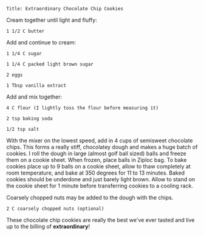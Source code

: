 ~~~ recipe-info
Title: Extraordinary Chocolate Chip Cookies
~~~

Cream together until light and fluffy:

~~~ recipe-ingredients
1 1/2 C butter
~~~

Add and continue to cream:

~~~ recipe-ingredients
1 1/4 C sugar

1 1/4 C packed light brown sugar

2 eggs

1 Tbsp vanilla extract
~~~

Add and mix together:

~~~ recipe-ingredients
4 C flour (I lightly toss the flour before measuring it)

2 tsp baking soda

1/2 tsp salt
~~~

With the mixer on the lowest speed, add in 4 cups of semisweet chocolate chips. This forms a really
stiff, chocolatey dough and makes a huge batch of cookies. I roll the dough in large (almost golf
ball sized) balls and freeze them on a cookie sheet. When frozen, place balls in Ziploc bag. To bake
cookies place up to 9 balls on a cookie sheet, allow to thaw completely at room temperature, and
bake at 350 degrees for 11 to 13 minutes. Baked cookies should be underdone and just barely light
brown. Allow to stand on the cookie sheet for 1 minute before transferring cookies to a cooling
rack.

Coarsely chopped nuts may be added to the dough with the chips.

~~~ recipe-ingredients
2 C coarsely chopped nuts (optional)
~~~

These chocolate chip cookies are really the best we've ever tasted and live up to the billing of
**extraordinary**!
